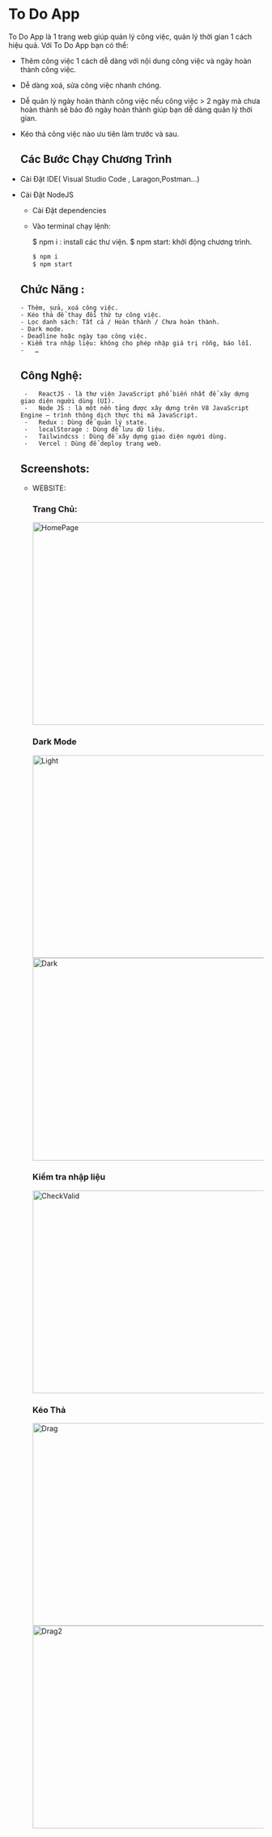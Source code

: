 # To Do App
To Do App là 1 trang web giúp quản lý công việc, quản lý thời gian 1 cách hiệu quả. Với To Do App bạn có thể:
+ Thêm công việc 1 cách dễ dàng với nội dung công việc và ngày hoàn thành công việc.
+ Dễ dàng xoá, sửa công việc nhanh chóng.
+ Dễ quản lý ngày hoàn thành công việc nếu công việc > 2 ngày mà chưa hoàn thành sẽ báo đỏ ngày hoàn thành giúp bạn dễ dàng quản lý thời gian.
+ Kéo thả công việc nào ưu tiên làm trước và sau.

  ## Các Bước Chạy Chương Trình
- Cài Đặt IDE( Visual Studio Code , Laragon,Postman...)
- Cài Đặt NodeJS
    - Cài Đặt dependencies
    - Vào terminal chạy lệnh:
      
        $ npm i : install các thư viện.
        $ npm start: khởi động chương trình.
      ```bash
      $ npm i
      $ npm start
      ```
      
  ## Chức Năng :
      - Thêm, sửa, xoá công việc.
      - Kéo thả để thay đổi thứ tự công việc.
      - Lọc danh sách: Tất cả / Hoàn thành / Chưa hoàn thành.
      - Dark mode.
      - Deadline hoặc ngày tạo công việc.
      - Kiểm tra nhập liệu: không cho phép nhập giá trị rỗng, báo lỗi.
      -   …
  
  ## Công Nghệ:
       -   ReactJS - là thư viện JavaScript phổ biến nhất để xây dựng giao diện người dùng (UI).
       -   Node JS : là một nền tảng được xây dựng trên V8 JavaScript Engine – trình thông dịch thực thi mã JavaScript.
       -   Redux : Dùng để quản lý state.
       -   localStorage : Dùng để lưu dữ liệu.
       -   Tailwindcss : Dùng để xây dựng giao diện người dùng.
       -   Vercel : Dùng để deploy trang web.
  
  
  ## Screenshots:
  - WEBSITE:
    <h3>Trang Chủ:</h3>
    <img src="https://github.com/user-attachments/assets/1a2d6eba-5b2f-48c9-9164-7fc426380aad" width="700px" height="400px" alt="HomePage">

    <h3>Dark Mode</h3>
    <img src="https://github.com/user-attachments/assets/b124016c-2e21-4068-8459-a5cff8e0b6c0" width="700px" height="400px" alt="Light">
    <img src="https://github.com/user-attachments/assets/b706f45b-ca76-4307-a1a5-66369362b9c3" width="700px" height="400px" alt="Dark">

    <h3>Kiểm tra nhập liệu</h3>
    <img src="https://github.com/user-attachments/assets/86f2da21-d2a9-47b6-91cd-c9cb822ed024" width="700px" height="400px" alt="CheckValid">

       
    <h3>Kéo Thả</h3>
    <img src="https://github.com/user-attachments/assets/a891795e-490f-4ab7-8f96-dcad772070ad" width="700px" height="400px" alt="Drag">
    <img src="https://github.com/user-attachments/assets/4835809e-dca4-4b2c-9b93-d67f9309dc29" width="700px" height="400px" alt="Drag2">



    

      
  
